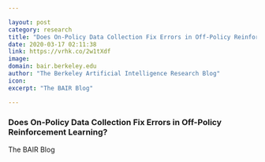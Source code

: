 ```yaml
---

layout: post
category: research
title: "Does On-Policy Data Collection Fix Errors in Off-Policy Reinforcement Learning?"
date: 2020-03-17 02:11:38
link: https://vrhk.co/2w1tXdf
image: 
domain: bair.berkeley.edu
author: "The Berkeley Artificial Intelligence Research Blog"
icon: 
excerpt: "The BAIR Blog"

---
```


### Does On-Policy Data Collection Fix Errors in Off-Policy Reinforcement Learning?

The BAIR Blog